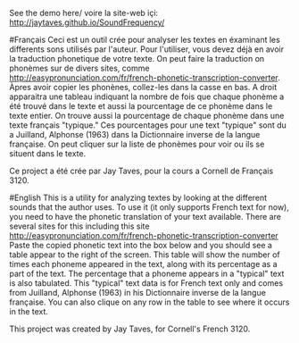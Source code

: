 See the demo here/ voire la site-web içi: http://jaytaves.github.io/SoundFrequency/

#Français
Ceci est un outil crée pour analyser les textes en éxaminant les differents sons
utilisés par l'auteur. Pour l'utiliser, vous devez déjà en avoir la traduction
phonetique de votre texte. On peut faire la traduction on phonèmes sur de divers
sites, comme http://easypronunciation.com/fr/french-phonetic-transcription-converter.
Àpres avoir copier les phonènes, collez-les dans la casse en bas. A droit
apparaitra une tableau indiquant la nombre de fois que chaque phonème a été
trouvé dans le texte et aussi la pourcentage de ce phonème dans le texte entier.
On trouve aussi la pourcentage de chaque phonème dans une texte français
"typique." Ces pourcentages pour une text "typique" sont du a Juilland, Alphonse
(1963) dans la Dictionnaire inverse de la langue française. On peut cliquer sur
la liste de phonèmes pour voir ou ils se situent dans le texte.

Ce project a été crée par Jay Taves, pour la cours a Cornell de Français 3120.

#English
This is a utility for analyzing textes by looking at the different sounds that the
author uses. To use it (it only supports French text for now), you need to have
the phonetic translation of your text available. There are several sites for this
including this site http://easypronunciation.com/fr/french-phonetic-transcription-converter
Paste the copied phonetic text into the box below and you should see a table
appear to the right of the screen. This table will show the number of times each
phoneme appeared in the text, along with its percentage as a part of the text.
The percentage that a phoneme appears in a "typical" text is also tabulated. This
"typical" text data is for French text only and comes from Juilland, Alphonse
(1963) in his Dictionnaire inverse de la langue française. You can also clique on
any row in the table to see where it occurs in the text.

This project was created by Jay Taves, for Cornell's French 3120.